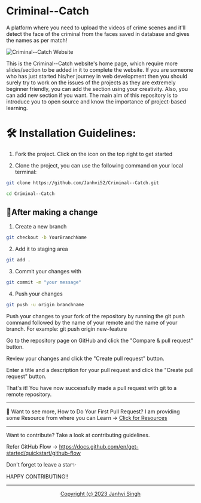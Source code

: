 # Criminal--Catch

A platform where you need to upload the videos of crime scenes and it'll detect the face of the criminal from the faces saved in database and gives the names as per match!

![Criminal--Catch Website](https://user-images.githubusercontent.com/97719669/206909951-460bbe00-de41-4783-a6be-980b5cd4a36b.png)

This is the Criminal--Catch website's home page, which require more slides/section to be added in it to complete the website. If you are someone who has just started his/her journey in web development then you should surely try to work on the issues of the projects as they are extremely beginner friendly, you can add the section using your creativity. Also, you can add new section if you want. The main aim of this repository is to introduce you to open source and know the importance of project-based learning.

# 🛠️ Installation Guidelines:

1. Fork the project. Click on the icon on the top right to get started

2. Clone the project, you can use the following command on your local terminal:

```bash
git clone https://github.com/Janhvi52/Criminal--Catch.git
```

```bash
cd Criminal--Catch
```

## 🥂After making a change

1. Create a new branch

```bash
git checkout -b YourBranchName
```

2. Add it to staging area

```bash
git add .
```

3. Commit your changes with

```bash
git commit -m "your message"
```

4. Push your changes

```bash
git push -u origin branchname
```

Push your changes to your fork of the repository by running the git push command followed by the name of your remote and the name of your branch. For example: git push origin new-feature

Go to the repository page on GitHub and click the "Compare & pull request" button.

Review your changes and click the "Create pull request" button.

Enter a title and a description for your pull request and click the "Create pull request" button.

That's it! You have now successfully made a pull request with git to a remote repository.

-------------------------------------------------------------------------------------------------

🫴 Want to see more, How to Do Your First Pull Request?
I am providing some Resource from where you can Learn -> [Click for Resources](https://www.youtube.com/playlist?list=PLO_Y0rsm7b3aubpJhA6Td7af9Vjk0mDAm)

-------------------------------------------------------------------------------------------------
Want to contribute?
Take a look at contributing guidelines.

Refer GitHub Flow -> 
https://docs.github.com/en/get-started/quickstart/github-flow

Don't forget to leave a star✨

HAPPY CONTRIBUTING!!

-----------------------------------------------------------------------------------------------------------------------------------------------------------------
 <p align="center"><a href="LICENSE">Copyright (c) 2023 Janhvi Singh</a></p>
